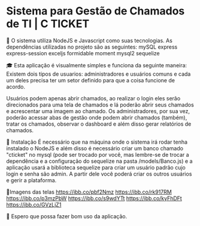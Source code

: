 # Sistema para Gestão de Chamados de TI | C TICKET

💼 O sistema utiliza NodeJS e Javascript como suas tecnologias.
As dependências utilizadas no projeto são as seguintes:
mySQL
express
express-session
exceljs
formidable
moment
mysql2 
sequelize
 
🎓 Esta aplicação é visualmente simples e funciona da seguinte maneira:
Existem dois tipos de usuarios: administradores e usuários comuns e cada um deles precisa ter um setor definido para que a coisa funcione de acordo.

Usuários podem apenas abrir chamados, ao realizar o login eles serão direcionados para uma tela de chamados e lá poderão abrir seus chamados e acrescentar uma imagem ao chamado.
Os administradores, por sua vez, poderão acessar abas de gestão onde podem abrir chamados (também), tratar os chamados, observar o dashboard e além disso gerar relatórios de chamados.

🤖 Instalação
É necessário que na máquina onde o sistema irá rodar tenha instalado o NodeJS e além disso é necessário criar um banco chamado "cticket" no mysql (pode ser trocado por você, mas lembre-se de trocar a dependência e a configuração do sequelize na pasta /models/Banco.js) e a aplicação usará a biblioteca sequelize para criar um usuário padrão cujo login e senha são admin. A partir dele você poderá criar os outros usuários e gerir a plataforma.

👀Imagens das telas
https://ibb.co/pbf2Nmz
https://ibb.co/rk917RM
https://ibb.co/p3mzPbW
https://ibb.co/s9wdYTt
https://ibb.co/kyFhDFt
https://ibb.co/GVzLjZ1


🤠 Espero que possa fazer bom uso da aplicação.



